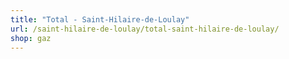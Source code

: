 ```yaml
---
title: "Total - Saint-Hilaire-de-Loulay"
url: /saint-hilaire-de-loulay/total-saint-hilaire-de-loulay/
shop: gaz
---
```

